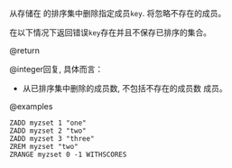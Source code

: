 从存储在 的排序集中删除指定成员`key`.
将忽略不存在的成员。

在以下情况下返回错误`key`存在并且不保存已排序的集合。

@return

@integer回复, 具体而言：

*   从已排序集中删除的成员数, 不包括不存在的成员数
    成员。

@examples

```cli
ZADD myzset 1 "one"
ZADD myzset 2 "two"
ZADD myzset 3 "three"
ZREM myzset "two"
ZRANGE myzset 0 -1 WITHSCORES
```
